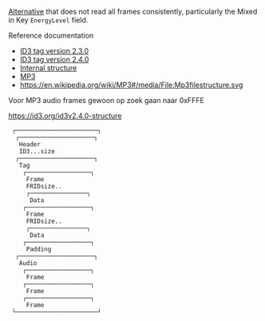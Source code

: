 
[Alternative](https://github.com/polyfloyd/rust-id3) that does not read all frames consistently, particularly the Mixed in Key `EnergyLevel` field.

Reference documentation
* [ID3 tag version 2.3.0](https://id3.org/id3v2.3.0)
* [ID3 tag version 2.4.0](https://mutagen-specs.readthedocs.io/en/latest/id3/id3v2.4.0-structure.html)
* [Internal structure](https://www.the-roberts-family.net/metadata/mp3.html)
* [MP3](http://www.datavoyage.com/mpgscript/mpeghdr.htm)
* https://en.wikipedia.org/wiki/MP3#/media/File:Mp3filestructure.svg

Voor MP3 audio frames gewoon op zoek gaan naar 0xFFFE

https://id3.org/id3v2.4.0-structure

```
 ┌───────────────────────┐
  ┌─────────────────────┐
   Header
   ID3...size
  ┌─────────────────────┐
   Tag
    ┌──────────────────┐
     Frame
     FRIDsize..
     ┌────────────────┐
      Data
    ┌──────────────────┐
     Frame
     FRIDsize..
     ┌────────────────┐
      Data
    ┌──────────────────┐
     Padding
  ┌─────────────────────┐
   Audio
    ┌──────────────────┐
     Frame
    ┌──────────────────┐
     Frame
    ┌──────────────────┐
     Frame
 └───────────────────────┘
```